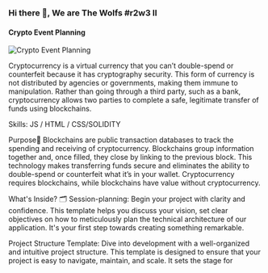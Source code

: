 ### Hi there 👋, We are The Wolfs #r2w3 ll
####  Crypto Event Planning
![ Crypto Event Planning](https://arturssmirnovs.github.io/github-profile-readme-generator/images/banner.png)

Cryptocurrency is a virtual currency that you can’t double-spend or counterfeit because it has cryptography security. This form of currency is not distributed by agencies or governments, making them immune to manipulation. Rather than going through a third party, such as a bank, cryptocurrency allows two parties to complete a safe, legitimate transfer of funds using blockchains.

Skills: JS / HTML / CSS/SOLIDITY

Purpose🔭
   Blockchains are public transaction databases to track the spending and receiving of cryptocurrency. Blockchains group information together and, once filled, they close by linking to the previous block. This technology makes transferring funds secure and eliminates the ability to double-spend or counterfeit what it’s in your wallet. Cryptocurrency requires blockchains, while blockchains have value without cryptocurrency. 

What's Inside? 🗂️
    Session-planning: Begin your project with clarity and confidence. This template helps you discuss your vision, set clear objectives on how to meticulously plan the technical architecture of our application. It's your first step towards creating something remarkable.

Project Structure Template: Dive into development with a well-organized and intuitive project structure. This template is designed to ensure that your project is easy to navigate, maintain, and scale. It sets the stage for 


